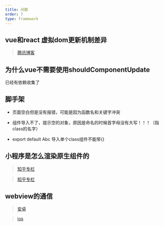 ```yaml
---
title: 问题
order: 7
type: framework
---
```


## vue和react 虚拟dom更新机制差异

> [腾讯博客](https://cloud.tencent.com/developer/article/1006029)

## 为什么vue不需要使用shouldComponentUpdate
已经有依赖收集了

## 脚手架
- 页面空白但是没有报错，可能是因为函数名和关键字冲突

- 组件导入不了，提示空的对象，原因是命名的时候首字母没有大写！！！（指class的名字）

- export default Abc 导入单个class组件不能带{}

## 小程序是怎么渲染原生组件的

> [知乎专栏](https://zhuanlan.zhihu.com/p/36997098)

> [知乎专栏](https://zhuanlan.zhihu.com/p/22607204)

## webview的通信

> [安卓](https://blog.csdn.net/Jason847/article/details/78616086)

> [ios](https://imnerd.org/ios-webview-and-js.html)
